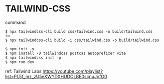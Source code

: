 # TAILWIND-CSS

command
```
$ npx tailwindcss-cli build css/tailwind.css -o build/tailwind.css
to
$ npx tailwindcss-cli build -i css/tailwind.css -o build/tailwind.css

$ npm init -y
$ npm install -D tailwindcss postcss autoprefixer vite
$ npx tailwindcss init -p
$ npm run dev
```

ref: Tailwind Labs https://youtube.com/playlist?list=PL5f_mz_zU5eXWYDXHUDOLBE0scnuJofO0